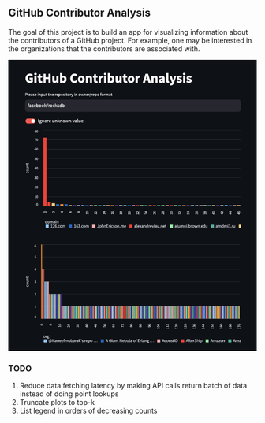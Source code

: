 ## GitHub Contributor Analysis

The goal of this project is to build an app for visualizing information about the contributors of a GitHub project. For example, one may be interested in the organizations that the contributors are associated with.

![demo](/assets/demo.png)

### TODO

1. Reduce data fetching latency by making API calls return batch of data instead of doing point lookups
2. Truncate plots to top-k
3. List legend in orders of decreasing counts